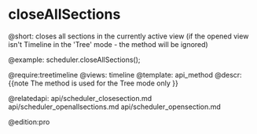 closeAllSections
=============
@short: 
	closes all sections in the currently active view (if the opened view isn't Timeline in the 'Tree' mode - the method will be ignored)

@example: 
scheduler.closeAllSections();


@require:treetimeline
@views: timeline
@template:	api_method
@descr: 
{{note
The method is used for the Tree mode only
}}


@relatedapi:
	api/scheduler_closesection.md
    api/scheduler_openallsections.md
	api/scheduler_opensection.md


@edition:pro